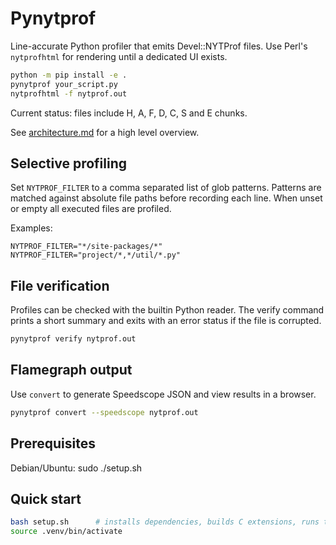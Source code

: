 # Pynytprof

Line-accurate Python profiler that emits Devel::NYTProf files. Use Perl's `nytprofhtml`
for rendering until a dedicated UI exists.

```bash
python -m pip install -e .
pynytprof your_script.py
nytprofhtml -f nytprof.out
```

Current status: files include H, A, F, D, C, S and E chunks.

See [architecture.md](docs/architecture.md) for a high level overview.

## Selective profiling
Set `NYTPROF_FILTER` to a comma separated list of glob patterns.
Patterns are matched against absolute file paths before recording each
line. When unset or empty all executed files are profiled.

Examples:

```
NYTPROF_FILTER="*/site-packages/*"
NYTPROF_FILTER="project/*,*/util/*.py"
```

## File verification
Profiles can be checked with the builtin Python reader.
The verify command prints a short summary and exits with
an error status if the file is corrupted.

```bash
pynytprof verify nytprof.out
```

## Flamegraph output
Use `convert` to generate Speedscope JSON and view results in a browser.

```bash
pynytprof convert --speedscope nytprof.out
```

## Prerequisites
Debian/Ubuntu:  sudo ./setup.sh

## Quick start
```bash
bash setup.sh      # installs dependencies, builds C extensions, runs tests
source .venv/bin/activate
```
